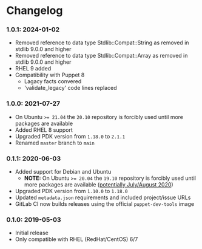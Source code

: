 # Changelog

### 1.0.1: 2024-01-02
* Removed reference to data type Stdlib::Compat::String as removed in stdlib 9.0.0 and higher
* Removed reference to data type Stdlib::Compat::Array as removed in stdlib 9.0.0 and higher
* RHEL 9 added
* Compatibility with Puppet 8
  * Lagacy facts convered
  * 'validate_legacy' code lines replaced

### 1.0.0: 2021-07-27
* On Ubuntu `>= 21.04` the `20.10` repository is forcibly used until more packages are available
* Added RHEL 8 support
* Upgraded PDK version from `1.18.0` to `2.1.1`
* Renamed `master` branch to `main`

### 0.1.1: 2020-06-03
* Added support for Debian and Ubuntu
  * **NOTE:** On Ubuntu `>= 20.04` the `19.10` repository is forcibly used until more packages are available ([potentially July/August 2020](https://github.com/microsoft/msphpsql/issues/1110))
* Upgraded PDK version from `1.10.0` to `1.18.0`
* Updated `metadata.json` requirements and included project/issue URLs
* GitLab CI now builds releases using the official `puppet-dev-tools` image

### 0.1.0: 2019-05-03
* Initial release
* Only compatible with RHEL (RedHat/CentOS) 6/7
